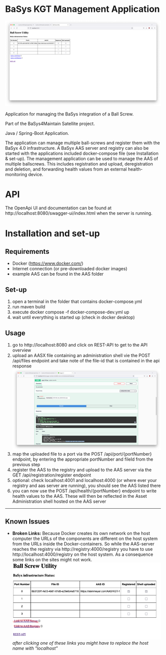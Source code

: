 # BaSys KGT Management Application

![Alternative Text](images/header.png)

Application for managing the BaSys integration of a Ball Screw.

Part of the BaSys4Maintain Satellite project.

Java / Spring-Boot Application.

The application can manage multiple ball-screws and register them with the BaSyx 4.0 infrastructure. A BaSyx AAS server and registry can also be started with the
applications included docker-compose file (see Installation & set-up). The management application can be used to manage the AAS of multiple ballscrews. This includes
registration and upload, deregistration and deletion, and forwarding health values from an external health-monitoring device.

# API

The OpenApi UI and documentation can be found at http://localhost:8080/swagger-ui/index.html when the server is running.

# Installation and set-up

## Requirements

- Docker (https://www.docker.com/)
- Internet connection (or pre-downloaded docker images)
- example AAS can be found in the AAS folder

## Set-up

1. open a terminal in the folder that contains docker-compose.yml
2. run maven build
2. execute docker compose -f docker-compose-dev.yml up
3. wait until everything is started up (check in docker desktop)

## Usage

1. go to http://localhost:8080 and click on REST-API to get to the API overview
2. upload an AASX file containing an administration shell vie the POST /api/files endpoint and take note of the file-id that is contained in the api response
![Alternative Text](images/usage-file-upload.png)
3. map the uploaded file to a port via the POST /api/port/{portNumber} endpoint, by entering the appropriate portNumber and fileId from the previous step
4. register the AAS to the registry and upload to the AAS server via the GET /api/registration/register endpoint
5. optional: check localhost:4001 and localhost:4000 (or where ever your registry and aas server are running), you should see the AAS listed there
6. you can now use the POST /api/health/{portNumber} endpoint to write health values to the AAS. These will then be reflected in the Asset Administration shell hosted on the AAS server

---

## Known Issues
- **Broken Links:** Because Docker creates its own network on the host computer the URLs of the components are different on the host system from the URLs inside the Docker-containers. So while the AAS-server reaches the registry via http://registry:4000/registry you have to use http://localhost:4000/registry on the host system. As a consequence some links on the sites might not work.
![](images/known-issues-broken-links.png)
*after clicking one of these links you might have to replace the host name with "localhost"*
